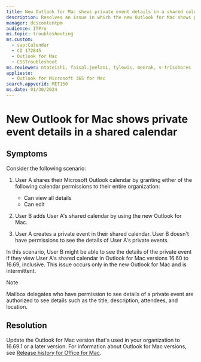 ```yaml
---
title: New Outlook for Mac shows private event details in a shared calendar
description: Resolves an issue in which the new Outlook for Mac shows private event details in a shared calendar.
manager: dcscontentpm
audience: ITPro
ms.topic: troubleshooting
ms.custom: 
  - sap:Calendar
  - CI 172845
  - Outlook for Mac
  - CSSTroubleshoot
ms.reviewer: ntateishi, faisal.jeelani, tylewis, meerak, v-trisshores
appliesto: 
  - Outlook for Microsoft 365 for Mac
search.appverid: MET150
ms.date: 01/30/2024
---
```


# New Outlook for Mac shows private event details in a shared calendar

## Symptoms

Consider the following scenario:

1. User A shares their Microsoft Outlook calendar by granting either of the following calendar permissions to their entire organization:

   - Can view all details
   - Can edit

2. User B adds User A's shared calendar by using the new Outlook for Mac.

3. User A creates a private event in their shared calendar. User B doesn't have permissions to see the details of User A's private events.

In this scenario, User B might be able to see the details of the private event if they view User A's shared calendar in Outlook for Mac versions 16.60 to 16.69, inclusive. This issue occurs only in the new Outlook for Mac and is intermittent.

> [!NOTE]
> Mailbox delegates who have permission to see details of a private event are authorized to see details such as the title, description, attendees, and location.

## Resolution

Update the Outlook for Mac version that's used in your organization to 16.69.1 or a later version. For information about Outlook for Mac versions, see [Release history for Office for Mac](/officeupdates/update-history-office-for-mac#release-history-for-office-for-mac).
